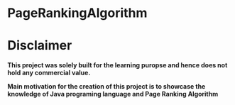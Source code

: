 # PageRankingAlgorithm

# Disclaimer
**This project was solely built for the learning puropse and hence does not hold any commercial value.**

**Main motivation for the creation of this project is to showcase the knowledge of Java programing language and Page Ranking Algorithm**
